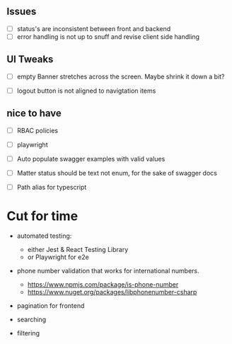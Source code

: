 ## Issues
- [ ] status's are inconsistent between front and  backend 
- [ ] error handling is not up to snuff and revise client side handling

## UI Tweaks
- [ ] empty Banner stretches across the screen. Maybe shrink it down a bit?
- [ ] logout button is not aligned to navigtation items


## nice to have
- [ ] RBAC policies
- [ ] playwright 
- [ ] Auto populate swagger examples with valid values
- [ ] Matter status should be text not enum, for the sake of swagger docs
- [ ] Path alias for typescript


# Cut for time
- automated testing:
  - either Jest & React Testing Library 
  - or  Playwright for e2e

- phone number validation that works for international numbers. 
  - https://www.npmjs.com/package/is-phone-number
  - https://www.nuget.org/packages/libphonenumber-csharp
- pagination for frontend
- searching
- filtering

